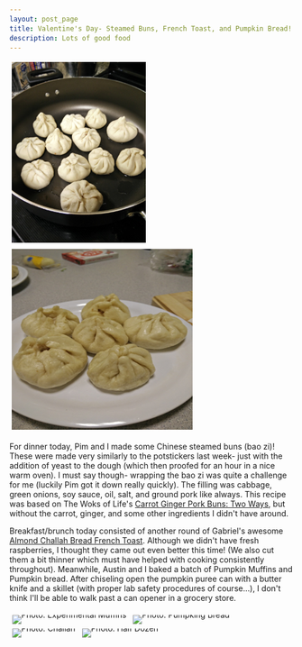 ```yaml
---
layout: post_page
title: Valentine's Day- Steamed Buns, French Toast, and Pumpkin Bread!
description: Lots of good food
---
```




<a href="Images/2015.02.14/buns_one.jpg" style="display:inline-block;margin:3px;text-decoration:none;"> 
<img alt="Photo: See This" height="321" src="Images/2015.02.14/buns_one.jpg" title="Not This” width="321" style="padding:1px;">
</a>
<a href="Images/2015.02.14/buns_two.jpg" style="display:inline-block;margin:3px;text-decoration:none;"> 
<img alt="Photo: Buns After" height="321" src="Images/2015.02.14/buns_two.jpg" title="Buns After" width="321" style="padding:1px;">
</a>


For dinner today, Pim and I made some Chinese steamed buns (bao zi)! These were made very similarly to the potstickers last week- just with the addition of yeast to the dough (which then proofed for an hour in a nice warm oven). I must say though- wrapping the bao zi was quite a challenge for me (luckily Pim got it down really quickly). The filling was cabbage, green onions, soy sauce, oil, salt, and ground pork like always. This recipe was based on The Woks of Life's [Carrot Ginger Pork Buns: Two Ways](http://thewoksoflife.com/2014/06/carrot-ginger-pork-buns/), but without the carrot, ginger, and some other ingredients I didn't have around. 

Breakfast/brunch today consisted of another round of Gabriel's awesome [Almond Challah Bread French Toast](http://www.nmlin.org/2015/01/18/Challah%20Challah%20Big%20Dolla%20Chevy%20Impala%20French%20Toast.html). Although we didn't have fresh raspberries, I thought they came out even better this time! (We also cut them a bit thinner which must have helped with cooking consistently throughout). Meanwhile, Austin and I baked a batch of Pumpkin Muffins and Pumpkin bread. After chiseling open the pumpkin puree can with a butter knife and a skillet (with proper lab safety procedures of course...), I don't think I'll be able to walk past a can opener in a grocery store. 

<div style="line-height:0;padding:4px 0 0 1px;">
<a href="http://i.imgur.com/sAoMCsT.jpg" style="display:inline-block;margin:3px;text-decoration:none;"> 
<img alt="Photo: Experimental Muffins" height="321" src="http://i.imgur.com/sAoMCsT.jpg" title="Experimental Muffins" width="321" style="padding:1px;">
</a>
<a href="http://i.imgur.com/bpO1daL.jpg" style="display:inline-block;margin:3px;text-decoration:none;"> 
<img alt="Photo: Pumpking Bread" height="321" src="http://i.imgur.com/bpO1daL.jpg" title="Pumpkin Bread" width="321" style="padding:1px;">
</a>
<a href="http://i.imgur.com/S0gjLLL.jpg" style="display:inline-block;margin:3px;text-decoration:none;"> 
<img alt="Photo: Challah" height="321" src="http://i.imgur.com/S0gjLLL.jpg" title="Challah" width="321" style="padding:1px;">
</a>
<a href="http://i.imgur.com/3O6r7vO.jpg" style="display:inline-block;margin:3px;text-decoration:none;"> 
<img alt="Photo: Half Dozen" height="321" src="http://i.imgur.com/3O6r7vO.jpg" title="Half Dozen" width="321" style="padding:1px;">
</a>
</div>

